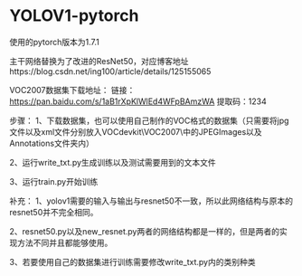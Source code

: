 # YOLOV1-pytorch
使用的pytorch版本为1.7.1

主干网络替换为了改进的ResNet50，对应博客地址https://blog.csdn.net/ing100/article/details/125155065

VOC2007数据集下载地址：
链接：https://pan.baidu.com/s/1aB1rXpKlWlEd4WFpBAmzWA 
提取码：1234

步骤：
1、下载数据集，也可以使用自己制作的VOC格式的数据集（只需要将jpg文件以及xml文件分别放入VOCdevkit\VOC2007\中的JPEGImages以及Annotations文件夹内）

2、运行write_txt.py生成训练以及测试需要用到的文本文件

3、运行train.py开始训练

补充：
1、yolov1需要的输入与输出与resnet50不一致，所以此网络结构与原本的resnet50并不完全相同。

2、resnet50.py以及new_resnet.py两者的网络结构都是一样的，但是两者的实现方法不同并且都能够使用。

3、若要使用自己的数据集进行训练需要修改write_txt.py内的类别种类
